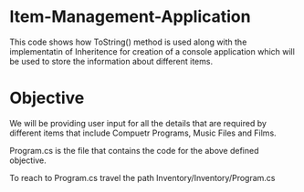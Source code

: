 # Item-Management-Application

This code shows how ToString() method is used along with the implementatin of Inheritence for creation of a console application which will be used to store the information about different items.


# Objective
We will be providing user input for all the details that are required by different items that include Compuetr Programs, Music Files and Films.

Program.cs is the file that contains the code for the above defined objective.

To reach to Program.cs travel the path Inventory/Inventory/Program.cs
